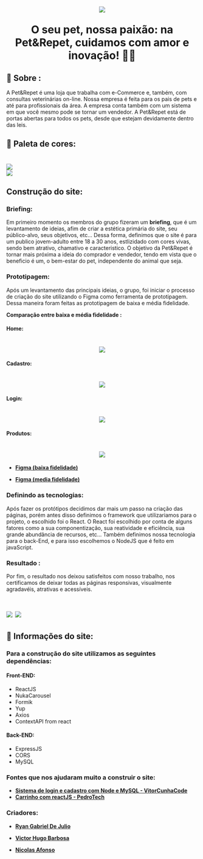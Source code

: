 <h1 align="center">
    <img src="./imageDocumentacao/apresentacao.png">
    <p>O seu pet, nossa paixão: na Pet&Repet, cuidamos com amor e inovação! 🐾🦴</p>
</h1>

## 🧾 Sobre :
A Pet&Repet é uma loja que trabalha com e-Commerce e, também, com consultas veterinárias on-line. Nossa empresa é feita para os pais de pets e até para profissionais da área. A empresa conta também com um sistema em que você mesmo pode se tornar um vendedor. A Pet&Repet está de portas abertas para todos os pets, desde que estejam devidamente dentro das leis.

## 🎨 Paleta de cores:
<h1>
    <img src="./imageDocumentacao/paleta.png">
    </br>
    <img src="./imageDocumentacao/branding1.png">
</h1>

## Construção do site:

### Briefing:
Em primeiro momento os membros do grupo fizeram um **briefing**, que é um levantamento de ideias, afim de criar a estética primária do site, seu público-alvo, seus objetivos, etc... Dessa forma, definimos que o site é para um publico jovem-adulto entre 18 a 30 anos, estlizidado com cores vivas, sendo bem atrativo, chamativo e caracteristico. O objetivo da Pet&Repet é tornar mais próxima a ideia do comprador e vendedor, tendo em vista que o beneficio é um, o bem-estar do pet, independente do animal que seja.


### Prototipagem:
Após um levantamento das principais ideias, o grupo, foi iniciar o processo de criação do site utilizando o Figma como ferramenta de prototipagem. Dessa maneira foram feitas as prototipagem de baixa e média fidelidade.

**Comparação entre baixa e média fidelidade :**

#### Home:
<h1 align="center">
    <img src="./imageDocumentacao/HomebaixaXMedia.jpg">
</h1>

#### Cadastro:
<h1 align="center">
    <img src="./imageDocumentacao/cadastroBaixaXMedia.jpg">
</h1>

#### Login:
<h1 align="center">
    <img src="./imageDocumentacao/loginBaixaXMedia.jpg">
</h1>

#### Produtos:
<h1 align="center">
    <img src="./imageDocumentacao/produtosBaixaXMedia.jpg">
</h1>



- **[Figma (baixa fidelidade)](https://www.figma.com/file/AIDQ3qp3zuQzFuQNLp8Rce/Untitled?type=design&node-id=0%3A1&mode=design&t=KijMigivXGFy6b1i-1)**

- **[Figma (media fidelidade)](https://www.figma.com/file/9a101RnrORnxLhzz9UTVYY/prototipo-media-fidelidade?type=design&node-id=0%3A1&mode=design&t=gx5TINVGloHioYf7-1)**
  

### Definindo as tecnologias:
Após fazer os protótipos decidimos dar mais um passo na criação das páginas, porém antes disso definimos o framework que utilizariamos para o projeto, o escolhido foi o React. O React foi escolhido por conta de alguns fatores como a sua componentização, sua reatividade e eficiência, sua grande abundância de recursos, etc... Também definimos nossa tecnologia para o back-End, e para isso escolhemos o NodeJS que é feito em javaScript.

### Resultado :
Por fim, o resultado nos deixou satisfeitos com nosso trabalho, nos certificamos de deixar todas as páginas responsivas, visualmente agradavéis, atrativas e acessíveis.

<h1>
    <img src="./imageDocumentacao/teste2.gif">
    <img src="./imageDocumentacao/teste3.gif">
</h1>

## 🦴 Informações do site:

### Para a construção do site utilizamos as seguintes dependências:

#### Front-END:
- ReactJS
- NukaCarousel
- Formik
- Yup
- Axios
- ContextAPI from react

#### Back-END:
- ExpressJS
- CORS
- MySQL


### Fontes que nos ajudaram muito a construir o site:

- **[Sistema de login e cadastro com Node e MySQL - VitorCunhaCode](https://www.youtube.com/watch?v=F_mXVI8Dalg&t=2772s&ab_channel=VitorCunhaCode)**
- **[Carrinho com reactJS - PedroTech ](https://www.youtube.com/watch?v=tEMrD9t85v4&t=3694s&ab_channel=PedroTech)**

### Criadores:

 - **[Ryan Gabriel De Julio](https://github.com/ryangabriel27)**

 - **[Victor Hugo Barbosa](https://github.com/vigiaquinze)**

 - **[Nicolas Afonso]()**









